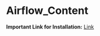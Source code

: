 # Airflow_Content

**Important Link for Installation:** [Link](https://airflow.apache.org/docs/apache-airflow/stable/howto/docker-compose/index.html#setting-the-right-airflow-user) 